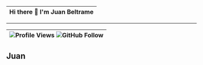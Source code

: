 | Hi there 👋 I'm Juan Beltrame |
|:-----------------------------:|

---

| ![Profile Views](https://komarev.com/ghpvc/?username=JuanBeltrame) ![GitHub Follow](https://img.shields.io/github/followers/JuanBeltrame?style=social&label=Follow) |
|:------------------------------------------------------------------------------------------------------------------------------------:|

## Juan



<!--
**JuanBeltrame/JuanBeltrame** is a ✨ _special_ ✨ repository because its `README.md` (this file) appears on your GitHub profile.

Here are some ideas to get you started:

- 🔭 I’m currently working on ...
- 🌱 I’m currently learning ...
- 👯 I’m looking to collaborate on ...
- 🤔 I’m looking for help with ...
- 💬 Ask me about ...
- 📫 How to reach me: ...
- 😄 Pronouns: ...
- ⚡ Fun fact: ...
-->
